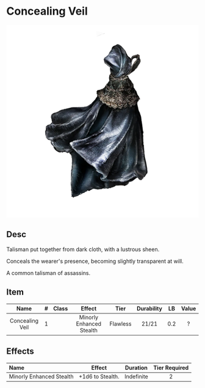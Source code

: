 # Concealing Veil

![Copyrighted Image](ConcealingVeil.png)

## Desc

Talisman put together from dark cloth, with a lustrous sheen.

Conceals the wearer's presence, becoming slightly transparent at will.

A common talisman of assassins.

## Item

| Name | # | Class | Effect | Tier | Durability | LB | Value |
| :--: | :-: | :---: | :----: | :--: | :--------: | :-: | :---: |
| Concealing Veil | 1 |  | Minorly Enhanced Stealth | Flawless | 21/21 | 0.2 | ? |

## Effects

| Name | Effect | Duration | Tier Required |
| :--- | :----: | :------: | :-----------: |
| Minorly Enhanced Stealth | +1d6 to Stealth. | Indefinite | 2 |
